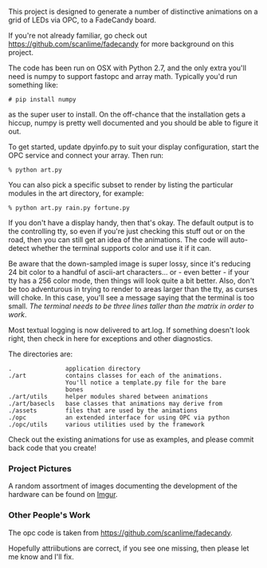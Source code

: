 This project is designed to generate a number of distinctive animations on
a grid of LEDs via OPC, to a FadeCandy board.

If you're not already familiar, go check out
https://github.com/scanlime/fadecandy for more background on this project.

The code has been run on OSX with Python 2.7, and the only extra you'll need
is numpy to support fastopc and array math. Typically you'd run something
like:

    # pip install numpy

as the super user to install. On the off-chance that the installation gets
a hiccup, numpy is pretty well documented and you should be able to figure
it out.

To get started, update dpyinfo.py to suit your display configuration, start
the OPC service and connect your array. Then run:

    % python art.py

You can also pick a specific subset to render by listing the particular
modules in the art directory, for example:

    % python art.py rain.py fortune.py

If you don't have a display handy, then that's okay. The default output is
to the controlling tty, so even if you're just checking this stuff out
or on the road, then you can still get an idea of the animations. The code
will auto-detect whether the terminal supports color and use it if it can.

Be aware that the down-sampled image is super lossy, since it's reducing
24 bit color to a handful of ascii-art characters... or - even better - if
your tty has a 256 color mode, then things will look quite a bit better.
Also, don't be too adventurous in trying to render to areas larger than the
tty, as curses will choke. In this case, you'll see a message saying that
the terminal is too small. *The terminal needs to be three lines taller
than the matrix in order to work*.

Most textual logging is now delivered to art.log. If something doesn't
look right, then check in here for exceptions and other diagnostics.

The directories are:

    .               application directory
    ./art           contains classes for each of the animations.
                    You'll notice a template.py file for the bare
                    bones
    ./art/utils     helper modules shared between animations
    ./art/basecls   base classes that animations may derive from
    ./assets        files that are used by the animations
    ./opc           an extended interface for using OPC via python
    ./opc/utils     various utilities used by the framework

Check out the existing animations for use as examples, and please commit
back code that you create!


### Project Pictures

A random assortment of images documenting the development of the hardware
can be found on [Imgur](http://ak15199.imgur.com/all).

### Other People's Work

The opc code is taken from https://github.com/scanlime/fadecandy.

Hopefully attriibutions are correct, if you see one missing,
then please let me know and I'll fix.
